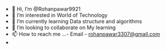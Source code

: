 - 👋 Hi, I’m @Rohanpawar9921
- 👀 I’m interested in World of Technology 
- 🌱 I’m currently learning Data structure and algorithms 
- 💞️ I’m looking to collaborate on My learning 
- 📫 How to reach me ...- Email - rohanpawar3307@gmail.com
- 

<!---
Rohanpawar9921/Rohanpawar9921 is a ✨ special ✨ repository because its `README.md` (this file) appears on your GitHub profile.
You can click the Preview link to take a look at your changes.
--->
